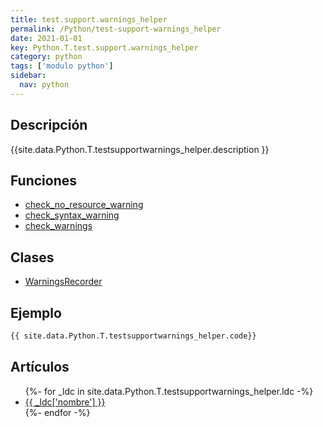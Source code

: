 ```yaml
---
title: test.support.warnings_helper
permalink: /Python/test-support-warnings_helper
date: 2021-01-01
key: Python.T.test.support.warnings_helper
category: python
tags: ['modulo python']
sidebar: 
  nav: python
---
```


## Descripción
{{site.data.Python.T.testsupportwarnings_helper.description }}

## Funciones
* [check_no_resource_warning](/Python/test-support-warnings_helper/check_no_resource_warning/)
* [check_syntax_warning](/Python/test-support-warnings_helper/check_syntax_warning/)
* [check_warnings](/Python/test-support-warnings_helper/check_warnings/)

## Clases
* [WarningsRecorder](/Python/test-support-warnings_helper/WarningsRecorder/)

## Ejemplo
~~~python
{{ site.data.Python.T.testsupportwarnings_helper.code}}
~~~

## Artículos
<ul>
{%- for _ldc in site.data.Python.T.testsupportwarnings_helper.ldc -%}
   <li>
       <a href="{{_ldc['url'] }}">{{ _ldc['nombre'] }}</a>
   </li>
{%- endfor -%}
</ul>
